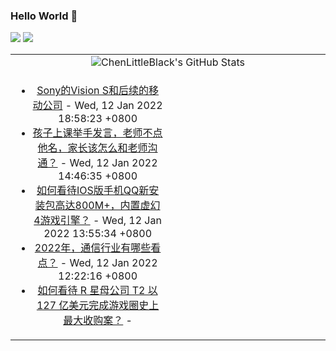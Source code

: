 ### Hello World 👋

[![](https://img.shields.io/badge/@ChenLittleBlack-1a6c81?style=flat&logo=java&logoColor=1a6c81&label=Java&colorA=ffffff)](https://www.java.com/)
[![](https://img.shields.io/badge/@ChenLittleBlack-41b883?style=flat&logo=vuedotjs&logoColor=41b883&label=Vue&colorA=ffffff)](https://cn.vuejs.org/)

<table>
<tr>
<td colspan="2" style="text-align: center;">
<img alt="ChenLittleBlack's GitHub Stats" src="https://github-readme-stats.vercel.app/api?username=ChenLittleBlack&show_icons=true&icon_color=CE1D2D&text_color=718096&bg_color=ffffff&hide_title=true" />
</td>
</tr>
<tr>
<td align="center" valign="middle">

<!-- START_SECTION:blog -->
* <a href='http://zhuanlan.zhihu.com/p/455842570?utm_campaign=rss&utm_medium=rss&utm_source=rss&utm_content=title' target='_blank'>Sony的Vision S和后续的移动公司</a> - Wed, 12 Jan 2022 18:58:23 +0800
* <a href='http://www.zhihu.com/question/510962648/answer/2307702191?utm_campaign=rss&utm_medium=rss&utm_source=rss&utm_content=title' target='_blank'>孩子上课举手发言，老师不点他名，家长该怎么和老师沟通？</a> - Wed, 12 Jan 2022 14:46:35 +0800
* <a href='http://www.zhihu.com/question/510686648/answer/2307642754?utm_campaign=rss&utm_medium=rss&utm_source=rss&utm_content=title' target='_blank'>如何看待IOS版手机QQ新安装包高达800M+，内置虚幻4游戏引擎？</a> - Wed, 12 Jan 2022 13:55:34 +0800
* <a href='http://zhuanlan.zhihu.com/p/455794758?utm_campaign=rss&utm_medium=rss&utm_source=rss&utm_content=title' target='_blank'>2022年，通信行业有哪些看点？</a> - Wed, 12 Jan 2022 12:22:16 +0800
* <a href='http://www.zhihu.com/question/511005082/answer/2306766341?utm_campaign=rss&utm_medium=rss&utm_source=rss&utm_content=title' target='_blank'>如何看待 R 星母公司 T2 以 127 亿美元完成游戏圈史上最大收购案？</a> - 
<!-- END_SECTION:blog -->

</td>
<td valign="middle" width="50%">

<!-- START_SECTION:douban -->

<!-- END_SECTION:douban -->

</td>
</tr>
</table>

